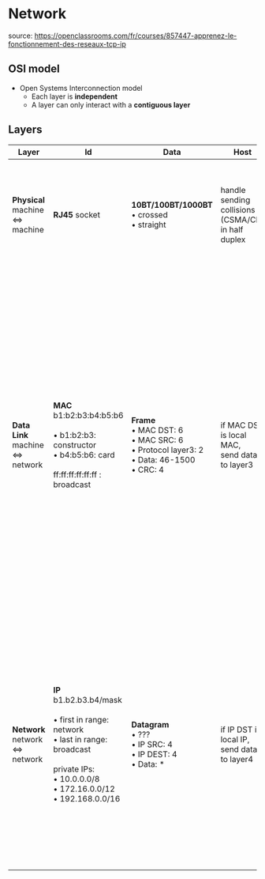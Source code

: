 # Network

source: https://openclassrooms.com/fr/courses/857447-apprenez-le-fonctionnement-des-reseaux-tcp-ip

## OSI model
* Open Systems Interconnection model
  * Each layer is **independent**
  * A layer can only interact with a **contiguous layer**

## Layers
|Layer|Id|Data|Host|Hardware|Commands
|-|-|-|-|-|-|
|**Physical**<br>machine ⇔ machine|**RJ45** socket|**10BT/100BT/1000BT**<br>• crossed<br>• straight|handle sending collisions (CSMA/CD) in half duplex|**Hub**<br>Bus topology: half duplex<br><br>on incoming data:<br>• send to all RJ45||
|**Data Link**<br>machine ⇔ network|**MAC**<br>b1:b2:b3:b4:b5:b6<br><br>• b1:b2:b3: constructor<br>• b4:b5:b6: card<br><br>ff:ff:ff:ff:ff:ff : broadcast|**Frame**<br>• MAC DST: 6<br>• MAC SRC: 6<br>• Protocol layer3: 2<br>• Data: 46-1500<br>• CRC: 4|if MAC DST is local MAC,<br>send data to layer3|**Switch**<br>Star topology: full duplex (TX + RX)<br><br>MAC table:<br>• RJ45 socket<br>• MAC<br>• VLAN<br>• TTL<br><br>on incoming data:<br>• MAC SRC + RJ45, reset TTL in table<br>• if MAC DST is not in table, send trame to all RJ45<br><br>Buffers trames to handle collisions|*ifconfig*|
|**Network**<br>network ⇔ network|**IP**<br>b1.b2.b3.b4/mask<br><br>• first in range: network<br>• last in range: broadcast<br><br>private IPs:<br>• 10.0.0.0/8<br>• 172.16.0.0/12<br>• 192.168.0.0/16|**Datagram**<br>• ???<br>• IP SRC: 4<br>• IP DEST: 4<br>• Data: \*|if IP DST is local IP,<br>send data to layer4|**Router**<br><br>Routing table:<br>• network (0.0.0.0: default)<br>• gateway IP (0.0.0.0: local)<br><br>on incoming data:<br>• if DST IP belong to a network in table, send to gateway IP (see ARP)|*route -n*|
